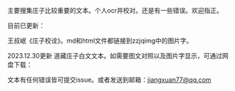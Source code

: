 主要搜集庄子比较重要的文本。个人ocr并校对。还是有一些错误。欢迎指正。

目前已更新：

王叔岷《庄子校诠》。md和html文件都链接到zzjqimg中的图片字。

2023.12.30更新 道藏庄子白文文本。如需要图文对照以及图片字显示，可通过网盘下载：

文本有任何错误皆可提交issue。或者发送到邮箱：jiangxuan77@qq.com
